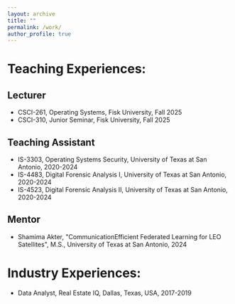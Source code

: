 ```yaml
---
layout: archive
title: ""
permalink: /work/
author_profile: true
---
```



Teaching Experiences:
======

Lecturer
------
- CSCI-261, Operating Systems, Fisk University, Fall 2025  
- CSCI-310, Junior Seminar, Fisk University, Fall 2025
  
Teaching Assistant
------
- IS-3303, Operating Systems Security, University of Texas at San Antonio, 2020-2024  
- IS-4483, Digital Forensic Analysis I, University of Texas at San Antonio, 2020-2024  
- IS-4523, Digital Forensic Analysis II, University of Texas at San Antonio, 2020-2024  

Mentor
------
- Shamima Akter, "CommunicationEfficient Federated Learning for LEO Satellites", M.S., University of Texas at San Antonio, 2024

Industry Experiences:
======
- Data Analyst, Real Estate IQ, Dallas, Texas, USA, 2017-2019
